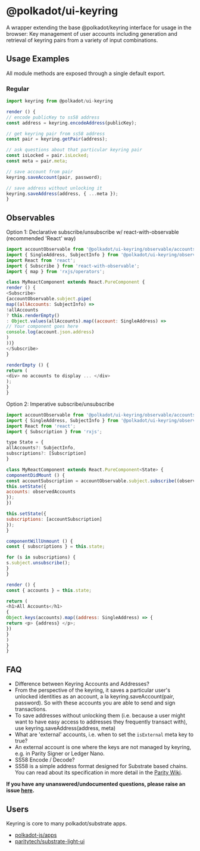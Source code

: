 # @polkadot/ui-keyring

A wrapper extending the base @polkadot/keyring interface for usage in the browser:
Key management of user accounts including generation and retrieval of keyring pairs from a variety of input combinations.

## Usage Examples

All module methods are exposed through a single default export.

### Regular

```js
import keyring from @polkadot/ui-keyring

render () {
// encode publicKey to ss58 address
const address = keyring.encodeAddress(publicKey);

// get keyring pair from ss58 address
const pair = keyring.getPair(address);

// ask questions about that particular keyring pair
const isLocked = pair.isLocked;
const meta = pair.meta;

// save account from pair
keyring.saveAccount(pair, password);

// save address without unlocking it
keyring.saveAddress(address, { ...meta });
}
```

## Observables

Option 1: Declarative subscribe/unsubscribe w/ react-with-observable (recommended 'React' way)

```js
import accountObservable from '@polkadot/ui-keyring/observable/accounts';
import { SingleAddress, SubjectInfo } from '@polkadot/ui-keyring/observable/types';
import React from 'react';
import { Subscribe } from 'react-with-observable';
import { map } from 'rxjs/operators';

class MyReactComponent extends React.PureComponent {
render () {
<Subscribe>
{accountObservable.subject.pipe(
map((allAccounts: SubjectInfo) =>
!allAccounts
? this.renderEmpty()
: Object.values(allAccounts).map((account: SingleAddress) =>
// Your component goes here
console.log(account.json.address)
)
))}
</Subscribe>
}

renderEmpty () {
return (
<div> no accounts to display ... </div>
);
}
}

```

Option 2: Imperative subscribe/unsubscribe

```js
import accountObservable from '@polkadot/ui-keyring/observable/accounts';
import { SingleAddress, SubjectInfo } from '@polkadot/ui-keyring/observable/types';
import React from 'react';
import { Subscription } from 'rxjs';

type State = {
allAccounts?: SubjectInfo,
subscriptions?: [Subscription]
}

class MyReactComponent extends React.PureComponent<State> {
componentDidMount () {
const accountSubscription = accountObservable.subject.subscribe((observedAccounts) => {
this.setState({
accounts: observedAccounts
});
})

this.setState({
subscriptions: [accountSubscription]
});
}

componentWillUnmount () {
const { subscriptions } = this.state;

for (s in subscriptions) {
s.subject.unsubscribe();
}
}

render () {
const { accounts } = this.state;

return (
<h1>All Accounts</h1>
{
Object.keys(accounts).map((address: SingleAddress) => {
return <p> {address} </p>;
})
}
)
}
}
```

## FAQ

- Difference between Keyring Accounts and Addresses?
- From the perspective of the keyring, it saves a particular user's unlocked identities as an account, a la keyring.saveAccount(pair, password). So with these accounts you are able to send and sign transactions.
- To save addresses without unlocking them (i.e. because a user might want to have easy access to addresses they frequently transact with), use keyring.saveAddress(address, meta)
- What are 'external' accounts, i.e. when to set the `isExternal` meta key to true?
- An external account is one where the keys are not managed by keyring, e.g. in Parity Signer or Ledger Nano.
- SS58 Encode / Decode?
-  SS58 is a simple address format designed for Substrate based chains. You can read about its specification in more detail in the [Parity Wiki](https://wiki.parity.io/External-Address-Format-(SS58)).

**If you have any unanswered/undocumented questions, please raise an issue [here](https://github.com/polkadot-js/ui/issues).**

## Users

Keyring is core to many polkadot/substrate apps.

* [polkadot-js/apps](https://github.com/polkadot-js/apps)
* [paritytech/substrate-light-ui](https://github.com/paritytech/substrate-light-ui)